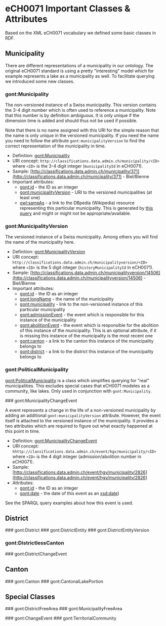 # eCH0071 Important Classes & Attributes

Based on the XML eCH0071 vocabulary we defined some basic classes in RDF.

## Municipality

There are different representations of a municipality in our ontology. The original eCH0071 standard is using a pretty "interesting" model which for example represents a lake as a municipality as well. To facilitate querying we introduced some new classes.

### gont:Municipality

The non-versioned instance of a Swiss municipality. This version contains the 3-4 digit number which is often used to reference a municipality. Note that this number is by definition ambiguous. It is only unique if the dimension time is added and should thus not be used if possible.

Note that there is no name assigned with this URI for the simple reason that the name is only unique in the versioned municipality. If you need the name you need to follow the attribute `gont:municipalityVersion` to find the correct representation of the municipality in time.

* Definition: [gont:Municipality](https://gont.ch/Municipality)
* URI concept: `http://classifications.data.admin.ch/municipality/<ID>` where `<ID>` is the 3-4 digit integer (`municipalityId` in eCH0071).
* Sample: [http://classifications.data.admin.ch/municipality/371](http://classifications.data.admin.ch/municipality/371) - Biel/Bienne
* Important attributes:
    * [gont:id](https://gont.ch/id) - the ID as an integer
    * [gont:municipalityVersion](https://gont.ch/municipalityVersion) - URI to the versioned municipalities (at least one)
    * [owl:sameAs](http://www.w3.org/2002/07/owl#sameAs) - a link to the DBpedia (Wikipedia) resource representing this particular municipality. This is generated by [this query](https://github.com/zazuko/fso-lod/blob/master/construct/eCH0071/map_municipality2dbpedia.sparql) and might or might not be appropriate/available. 

### gont:MunicipalityVersion

The versioned instance of a Swiss municipality. Among others you will find the name of the municipality here. 

* Definition: [gont:MunicipalityVersion](https://gont.ch/MunicipalityVersion)
* URI concept: `http://classifications.data.admin.ch/municipalityversion/<ID>` where `<ID>` is the 5 digit integer (`historyMunicipalityId` in eCH0071).
* Sample: [http://classifications.data.admin.ch/municipalityversion/14506](http://classifications.data.admin.ch/municipalityversion/14506) - Biel/Bienne
* Important attributes:
    * [gont:id](https://gont.ch/id) - the ID as an integer
    * [gont:longName](https://gont.ch/longName) - the name of the municipality
    * [gont:municipality](https://gont.ch/municipality) - link to the non-versioned instance of this particular municipality
    * [gont:admissionEvent](https://gont.ch/admissionEvent) - the event which is responsible for this instance of the municipality
    * [gont:abolitionEvent](https://gont.ch/abolitionEvent) - the event which is responsible for the abolition of this instance of the municipality. This is an optional attribute, if it is missing this instance of the municipality is the most recent one
    * [gont:canton](https://gont.ch/canton) - a link to the canton this instance of the municipality belongs to
    * [gont:district](https://gont.ch/district) - a link to the district this instance of the municipality belongs to


### gont:PoliticalMunicipality

[gont:PoliticalMunicipality](https://gont.ch/PoliticalMunicipality) is a class which simplifies querying for "real" municipalities. This excludes special cases that eCH0071 modeles as a community, like lakes. Only used in conjunction with `gont:Municipality`.

### gont:MunicipalityChangeEvent

A event represents a change in the life of a non-versioned municipality by adding an additional `gont:municipalityVersion` attribute. However, the event itself is attached to the versioned instance of the municipality. It provides a two attributes which are required to figure out what exactly happened at this point in time.

* Definition: [gont:MunicipalityChangeEvent](https://gont.ch/MunicipalityChangeEvent)
* URI concept: `hhttp://classifications.data.admin.ch/event/hgv/municipality/<ID>` where `<ID>` is the 4 digit integer (admission/abolition number in eCH0071).
* Sample: [http://classifications.data.admin.ch/event/hgv/municipality/2826](http://classifications.data.admin.ch/event/hgv/municipality/2826)
* Attributes:
    * [gont:id](https://gont.ch/id) - the ID as an integer
    * [gont:date](https://gont.ch/date) - the date of this event as an [xsd:date](http://www.datypic.com/sc/xsd/t-xsd_date.html))

See the SPARQL query examples about how this event is used.

## District

### gont:District 
### gont:DistrictEntity
### gont:DistrictEntityVersion
### gont:DistrictlessCanton
### gont:DistrictChangeEvent

## Canton

### gont:Canton
### gont:CantonalLakePortion

## Special Classes

### gont:DistrictFreeArea
### gont:MunicipalityFreeArea

### gont:ChangeEvent
### gont:TerritorialCommunity



